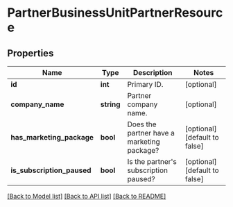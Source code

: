# PartnerBusinessUnitPartnerResource

## Properties
Name | Type | Description | Notes
------------ | ------------- | ------------- | -------------
**id** | **int** | Primary ID. | [optional] 
**company_name** | **string** | Partner company name. | [optional] 
**has_marketing_package** | **bool** | Does the partner have a marketing package? | [optional] [default to false]
**is_subscription_paused** | **bool** | Is the partner&#39;s subscription paused? | [optional] [default to false]

[[Back to Model list]](../README.md#documentation-for-models) [[Back to API list]](../README.md#documentation-for-api-endpoints) [[Back to README]](../README.md)


